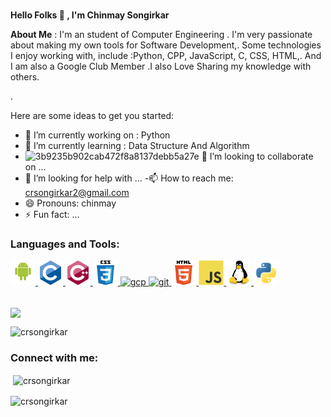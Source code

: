 ###
<B>Hello Folks 
 👋 , I'm Chinmay Songirkar </B>
 
   <B> About Me</B> : 
   I'm an student of Computer Engineering . I'm very passionate about making my own tools for Software Development,. Some technologies I enjoy working with, include :Python, CPP, JavaScript, C, CSS, HTML,. And I am also a Google Club Member .I also Love Sharing my knowledge with others.

.

Here are some ideas to get you started:

- 🔭 I’m currently working on : Python 
- 🌱 I’m currently learning : Data Structure And Algorithm 
- ![3b9235b902cab472f8a8137debb5a27e](https://user-images.githubusercontent.com/73063069/145781281-5f889bce-19a5-4fed-8d74-ea0e29eb9486.jpg)
👯 I’m looking to collaborate on ...
- 🤔 I’m looking for help with ... 
-📫 How to reach me: crsongirkar2@gmail.com
- 😄 Pronouns:    chinmay 
- ⚡ Fun fact: ...

<h3 align="left">Languages and Tools:</h3>
<p align="left"> <a href="https://developer.android.com" target="_blank" rel="noreferrer"> <img src="https://raw.githubusercontent.com/devicons/devicon/master/icons/android/android-original-wordmark.svg" alt="android" width="40" height="40"/> </a> <a href="https://www.cprogramming.com/" target="_blank" rel="noreferrer"> <img src="https://raw.githubusercontent.com/devicons/devicon/master/icons/c/c-original.svg" alt="c" width="40" height="40"/> </a> <a href="https://www.w3schools.com/cpp/" target="_blank" rel="noreferrer"> <img src="https://raw.githubusercontent.com/devicons/devicon/master/icons/cplusplus/cplusplus-original.svg" alt="cplusplus" width="40" height="40"/> </a> <a href="https://www.w3schools.com/css/" target="_blank" rel="noreferrer"> <img src="https://raw.githubusercontent.com/devicons/devicon/master/icons/css3/css3-original-wordmark.svg" alt="css3" width="40" height="40"/> </a> <a href="https://cloud.google.com" target="_blank" rel="noreferrer"> <img src="https://www.vectorlogo.zone/logos/google_cloud/google_cloud-icon.svg" alt="gcp" width="40" height="40"/> </a> <a href="https://git-scm.com/" target="_blank" rel="noreferrer"> <img src="https://www.vectorlogo.zone/logos/git-scm/git-scm-icon.svg" alt="git" width="40" height="40"/> </a> <a href="https://www.w3.org/html/" target="_blank" rel="noreferrer"> <img src="https://raw.githubusercontent.com/devicons/devicon/master/icons/html5/html5-original-wordmark.svg" alt="html5" width="40" height="40"/> </a> <a href="https://developer.mozilla.org/en-US/docs/Web/JavaScript" target="_blank" rel="noreferrer"> <img src="https://raw.githubusercontent.com/devicons/devicon/master/icons/javascript/javascript-original.svg" alt="javascript" width="40" height="40"/> </a> <a href="https://www.linux.org/" target="_blank" rel="noreferrer"> <img src="https://raw.githubusercontent.com/devicons/devicon/master/icons/linux/linux-original.svg" alt="linux" width="40" height="40"/> </a> <a href="https://www.python.org" target="_blank" rel="noreferrer"> <img src="https://raw.githubusercontent.com/devicons/devicon/master/icons/python/python-original.svg" alt="python" width="40" height="40"/> </a> </p>



<br/>
 <img align="center" src="https://github-readme-stats.vercel.app/api/top-langs/?username=crsongirkar&layout=compact&theme=material-palenight" />


<br/>
<p align="left"> <img src="https://komarev.com/ghpvc/?username=crsongirkar&label=Profile%20views&color=0e75b6&style=flat" alt="crsongirkar" /> </p>

<h3 align="left">Connect with me:</h3>
<p align="left">
</p>

<p>&nbsp;<img align="center" src="https://github-readme-stats.vercel.app/api?username=crsongirkar&show_icons=true&locale=en" alt="crsongirkar" /></p>

<p><img align="center" src="https://github-readme-streak-stats.herokuapp.com/?user=crsongirkar&" alt="crsongirkar" /></p>


